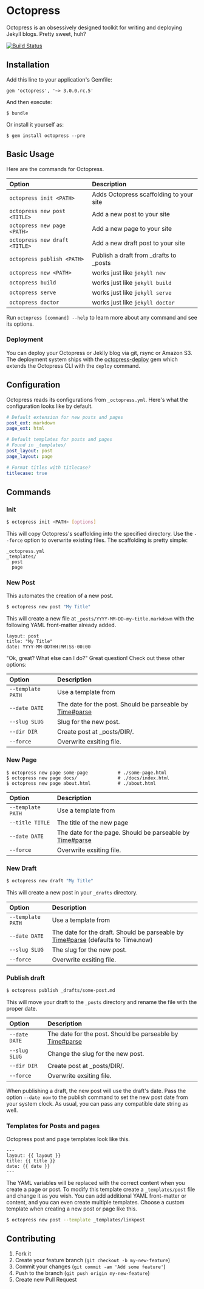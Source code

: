 # Octopress


Octopress is an obsessively designed toolkit for writing and deploying Jekyll blogs. Pretty sweet, huh?

<!--[![Gem Version](https://badge.fury.io/rb/octopress.png)](http://badge.fury.io/rb/octopress)-->
[![Build Status](https://travis-ci.org/octopress/octopress.png?branch=master)](https://travis-ci.org/octopress/octopress)

## Installation

Add this line to your application's Gemfile:

    gem 'octopress', '~> 3.0.0.rc.5'

And then execute:

    $ bundle

Or install it yourself as:

    $ gem install octopress --pre

## Basic Usage

Here are the commands for Octopress.

| Option                          | Description                               |
|:--------------------------------|:------------------------------------------|
| `octopress init <PATH>`         |  Adds Octopress scaffolding to your site  |
| `octopress new post <TITLE>`    |  Add a new post to your site              |
| `octopress new page <PATH>`     |  Add a new page to your site              |
| `octopress new draft <TITLE>`   |  Add a new draft post to your site        |
| `octopress publish <PATH>`      |  Publish a draft from _drafts to _posts   |
| `octopress new <PATH>`          |  works just like `jekyll new`             |
| `octopress build`               |  works just like `jekyll build`           |
| `octopress serve`               |  works just like `jekyll serve`           |
| `octopress doctor`              |  works just like `jekyll doctor`          |

Run `octopress [command] --help` to learn more about any command and see its options.

### Deployment

You can deploy your Octopress or Jeklly blog via git, rsync or Amazon S3. The deployment system ships with the [octopress-deploy][] gem which extends the Octopress CLI with the `deploy` command.

[octopress-deploy]: https://github.com/octopress/deploy

## Configuration

Octopress reads its configurations from `_octopress.yml`. Here's what the configuration looks like by default.

```yaml
# Default extension for new posts and pages
post_ext: markdown
page_ext: html

# Default templates for posts and pages
# Found in _templates/
post_layout: post
page_layout: page

# Format titles with titlecase?
titlecase: true
```

## Commands

### Init


```sh
$ octopress init <PATH> [options]
```

This will copy Octopress's scaffolding into the specified directory. Use the `--force` option to overwrite existing files. The scaffolding is pretty simple:

```
_octopress.yml
_templates/
  post
  page
```

### New Post

This automates the creation of a new post.

```sh
$ octopress new post "My Title"
```

This will create a new file at `_posts/YYYY-MM-DD-my-title.markdown` with the following YAML front-matter already added.

```
layout: post
title: "My Title"
date: YYYY-MM-DDTHH:MM:SS-00:00
```

"Ok, great? What else can I do?" Great question! Check out these other options:

| Option               | Description                             |
|:---------------------|:----------------------------------------|
| `--template PATH`    | Use a template from <path>              |
| `--date DATE`        | The date for the post. Should be parseable by [Time#parse](http://ruby-doc.org/stdlib-2.1.0/libdoc/time/rdoc/Time.html#method-i-parse) |
| `--slug SLUG`        | Slug for the new post.                  |
| `--dir DIR`          | Create post at _posts/DIR/.             |
| `--force`            | Overwrite exsiting file.                |

### New Page

```
$ octopress new page some-page           # ./some-page.html
$ octopress new page docs/               # ./docs/index.html
$ octopress new page about.html          # ./about.html
```

| Option               | Description                             |
|:---------------------|:----------------------------------------|
| `--template PATH`    | Use a template from <path>              |
| `--title TITLE`      | The title of the new page               |
| `--date DATE`        | The date for the page. Should be parseable by [Time#parse](http://ruby-doc.org/stdlib-2.1.0/libdoc/time/rdoc/Time.html#method-i-parse) |
| `--force`            | Overwrite exsiting file.                |

### New Draft

```sh
$ octopress new draft "My Title"
```

This will create a new post in your `_drafts` directory.

| Option             | Description                               |
|:-------------------|:------------------------------------------|
| `--template PATH`    | Use a template from <path>              |
| `--date DATE`      | The date for the draft. Should be parseable by [Time#parse](http://ruby-doc.org/stdlib-2.1.0/libdoc/time/rdoc/Time.html#method-i-parse) (defaults to Time.now) |
| `--slug SLUG`      | The slug for the new post.                |
| `--force`          | Overwrite exsiting file.                  |

### Publish draft

```sh
$ octopress publish _drafts/some-post.md
```

This will move your draft to the `_posts` directory and rename the file with the proper date.

| Option             | Description                               |
|:-------------------|:------------------------------------------|
| `--date DATE`      | The date for the post. Should be parseable by [Time#parse](http://ruby-doc.org/stdlib-2.1.0/libdoc/time/rdoc/Time.html#method-i-parse) |
| `--slug SLUG`      | Change the slug for the new post.         |
| `--dir DIR`        | Create post at _posts/DIR/.               |
| `--force`          | Overwrite exsiting file.                  |

When publishing a draft, the new post will use the draft's date. Pass the option `--date now` to the publish command to set the new post date from your system clock. As usual, you can pass any compatible date string as well.

### Templates for Posts and pages

Octopress post and page templates look like this.

```
---
layout: {{ layout }}
title: {{ title }}
date: {{ date }}
---

```

The YAML variables will be replaced with the correct content when you create a page or post. To modify this template create a `_templates/post` file and change it as you wish. You can add additional YAML front-matter or content, and you can even create multiple templates. Choose a custom template when creating a new post or page like this.

```sh
$ octopress new post --template _templates/linkpost
```

## Contributing

1. Fork it
2. Create your feature branch (`git checkout -b my-new-feature`)
3. Commit your changes (`git commit -am 'Add some feature'`)
4. Push to the branch (`git push origin my-new-feature`)
5. Create new Pull Request
